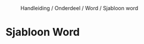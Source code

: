 <properties>
	<page>
		<title>Sjabloon Word</title>
	</page>
	<menu>
		<position>Handleiding / Onderdeel / Word / Sjabloon word</position>
		<title>Sjabloon Word</title>
	</menu>
</properties>

Sjabloon Word
================================
